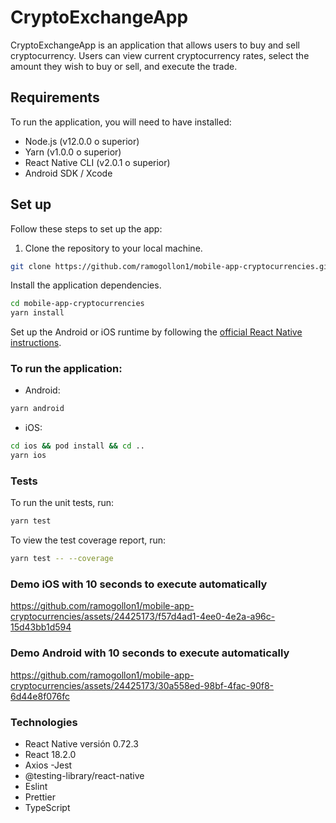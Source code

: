 # CryptoExchangeApp

CryptoExchangeApp is an application that allows users to buy and sell cryptocurrency. Users can view current cryptocurrency rates, select the amount they wish to buy or sell, and execute the trade.

## Requirements

To run the application, you will need to have installed:

- Node.js (v12.0.0 o superior)
- Yarn (v1.0.0 o superior)
- React Native CLI (v2.0.1 o superior)
- Android SDK / Xcode

## Set up

Follow these steps to set up the app:

1. Clone the repository to your local machine.

```bash
git clone https://github.com/ramogollon1/mobile-app-cryptocurrencies.git
```

Install the application dependencies.

```bash
cd mobile-app-cryptocurrencies
yarn install
```

Set up the Android or iOS runtime by following the [official React Native instructions](https://reactnative.dev/docs/environment-setup).

### To run the application:

- Android:

```bash
yarn android
```

- iOS:

```bash
cd ios && pod install && cd ..
yarn ios
```

### Tests

To run the unit tests, run:

```bash
yarn test
```

To view the test coverage report, run:

```bash
yarn test -- --coverage
```

### Demo iOS with 10 seconds to execute automatically

https://github.com/ramogollon1/mobile-app-cryptocurrencies/assets/24425173/f57d4ad1-4ee0-4e2a-a96c-15d43bb1d594

### Demo Android with 10 seconds to execute automatically


https://github.com/ramogollon1/mobile-app-cryptocurrencies/assets/24425173/30a558ed-98bf-4fac-90f8-6d44e8f076fc

### Technologies

- React Native versión 0.72.3
- React 18.2.0
- Axios
-Jest
- @testing-library/react-native
- Eslint
- Prettier
- TypeScript
